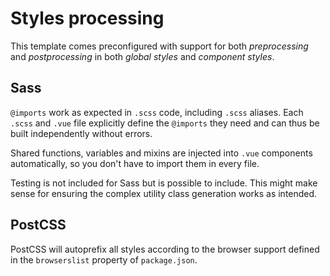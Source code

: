 
# Styles processing

This template comes preconfigured with support for both _preprocessing_ and _postprocessing_ in both _global styles_ and _component styles_.

## Sass

`@imports` work as expected in `.scss` code, including `.scss` aliases. Each `.scss` and `.vue` file explicitly define the `@imports` they need and can thus be built independently without errors.

Shared functions, variables and mixins are injected into `.vue` components automatically, so you don't have to import them in every file.

Testing is not included for Sass but is possible to include. This might make sense for ensuring the complex utility class generation works as intended.

## PostCSS

PostCSS will autoprefix all styles according to the browser support defined in the `browserslist` property of `package.json`.
